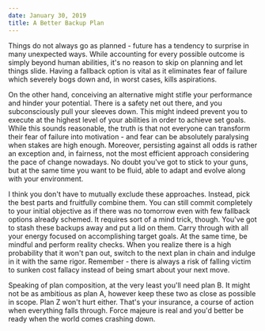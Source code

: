 ```yaml
---
date: January 30, 2019
title: A Better Backup Plan
---
```


Things do not always go as planned - future has a tendency to surprise in many unexpected ways. While accounting for every possible outcome is simply beyond human abilities, it's no reason to skip on planning and let things slide. Having a fallback option is vital as it eliminates fear of failure which severely bogs down and, in worst cases, kills aspirations.

On the other hand, conceiving an alternative might stifle your performance and hinder your potential. There is a safety net out there, and you subconsciously pull your sleeves down. This might indeed prevent you to execute at the highest level of your abilities in order to achieve set goals. While this sounds reasonable, the truth is that not everyone can transform their fear of failure into motivation - and fear can be absolutely paralysing when stakes are high enough. Moreover, persisting against all odds is rather an exception and, in fairness, not the most efficient approach considering the pace of change nowadays. No doubt you've got to stick to your guns, but at the same time you want to be fluid, able to adapt and evolve along with your environment.

I think you don't have to mutually exclude these approaches. Instead, pick the best parts and fruitfully combine them. You can still commit completely to your initial objective as if there was no tomorrow even with few fallback options already schemed. It requires sort of a mind trick, though. You've got to stash these backups away and put a lid on them. Carry through with all your energy focused on accomplishing target goals. At the same time, be mindful and perform reality checks. When you realize there is a high probability that it won't pan out, switch to the next plan in chain and indulge in it with the same rigor. Remember - there is always a risk of falling victim to sunken cost fallacy instead of being smart about your next move.

Speaking of plan composition, at the very least you'll need plan B. It might not
be as ambitious as plan A, however keep these two as close as possible in scope.
Plan Z won't hurt either. That's your insurance, a course of action when everything falls through. Force majeure is real and you'd better be ready when the world comes crashing down.
